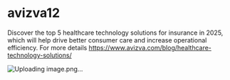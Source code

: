 # avizva12
Discover the top 5 healthcare technology solutions for insurance in 2025, which will help drive better consumer care and increase operational efficiency.
For more details https://www.avizva.com/blog/healthcare-technology-solutions/

![Uploading image.png…]()
